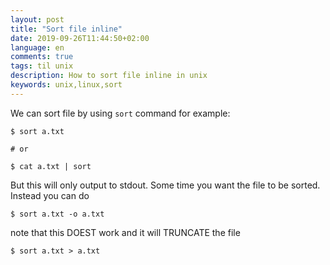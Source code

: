 ```yaml
---
layout: post
title: "Sort file inline"
date: 2019-09-26T11:44:50+02:00
language: en
comments: true
tags: til unix
description: How to sort file inline in unix
keywords: unix,linux,sort
---
```


We can sort file by using `sort` command for example:
```
$ sort a.txt

# or

$ cat a.txt | sort
```

But this will only output to stdout. Some time you want the file to be sorted. Instead you can do
```
$ sort a.txt -o a.txt
```

note that this DOEST work and it will TRUNCATE the file
```
$ sort a.txt > a.txt
```